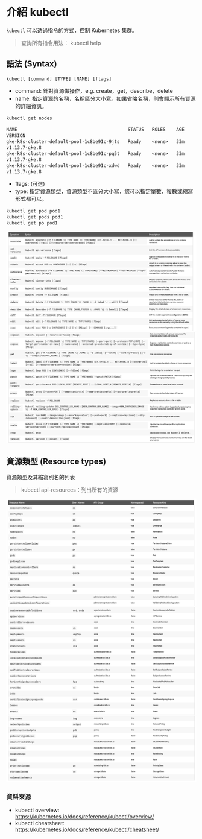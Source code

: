 # 介紹 kubectl

`kubectl` 可以透過指令的方式，控制 Kubernetes 集群。

> 查詢所有指令用法： kubectl help

## 語法 (Syntax)

```
kubectl [command] [TYPE] [NAME] [flags]
```

- command: 針對資源做操作，e.g. create，get，describe，delete
- name: 指定資源的名稱，名稱區分大小寫。如果省略名稱，則會顯示所有資源的詳細資訊。

```
kubectl get nodes
```

```
NAME                                         STATUS   ROLES    AGE   VERSION
gke-k8s-cluster-default-pool-1c8be91c-9jts   Ready    <none>   33m   v1.13.7-gke.8
gke-k8s-cluster-default-pool-1c8be91c-pq5t   Ready    <none>   33m   v1.13.7-gke.8
gke-k8s-cluster-default-pool-1c8be91c-xdwd   Ready    <none>   33m   v1.13.7-gke.8
```

- flags: (可選)
- type: 指定資源類型，資源類型不區分大小寫，您可以指定單數，複數或縮寫形式都可以。

```
kubectl get pod pod1
kubectl get pods pod1
kubectl get po pod1
```

![](https://raw.githubusercontent.com/alincode/devops-30days-2019/master/assets/kubectl-1.png)
![](https://raw.githubusercontent.com/alincode/devops-30days-2019/master/assets/kubectl-2.png)

## 資源類型 (Resource types)

資源類型及其縮寫別名的列表

> kubectl api-resources：列出所有的資源

![](https://raw.githubusercontent.com/alincode/devops-30days-2019/master/assets/resource-type-1.png)
![](https://raw.githubusercontent.com/alincode/devops-30days-2019/master/assets/resource-type-2.png)
![](https://raw.githubusercontent.com/alincode/devops-30days-2019/master/assets/resource-type-3.png)

### 資料來源

- kubectl overview: <https://kubernetes.io/docs/reference/kubectl/overview/>
- kubectl cheatsheet: <https://kubernetes.io/docs/reference/kubectl/cheatsheet/>
